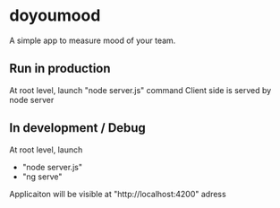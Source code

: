 # doyoumood
A simple app to measure mood of your team.

## Run in production

At root level, launch "node server.js" command
Client side is served by node server

## In development / Debug

At root level, launch 
  - "node server.js" 
  - "ng serve"

Applicaiton will be visible at "http://localhost:4200" adress
